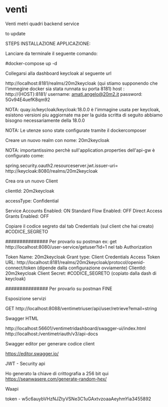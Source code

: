 # venti
Venti metri quadri backend service

to update

STEPS INSTALLAZIONE APPLICAZIONE:

Lanciare da terminale il seguente comando:

#docker-compose up -d

Collegarsi alla dashboard keycloak al seguente url

http://localhost:8181/realms/20m2keycloak
(qui stiamo supponendo che l'immegine docker sia stata runnata su porta 8181)
host : http://{HOST}:8181/
username: amati.angelo@20m2.it
password: 5Gv94E4uefK8qm92

NOTA: quay.io/keycloak/keycloak:18.0.0 è l'immagine usata per keycloak, esistono versioni piu aggiornate ma per la guida scritta
di seguito abbiamo bisogno necessariamente della 18.0.0

NOTA: Le utenze sono state configurate tramite il dockercomposer

Creare un nuovo realm con nome: 20m2keycloak

NOTA: importantissimo perchè sull'application.properties dell'api-gw è configurato come:

spring.security.oauth2.resourceserver.jwt.issuer-uri= http://keycloak:8080/realms/20m2keycloak

Crea ora un nuovo Client

clientId: 20m2keycloak

accessType: Confidential

Service Accounts Enabled: ON
Standard Flow Enabled: OFF
Direct Access Grants Enabled: OFF

Copiare il codice segreto dal tab Credentials (sul client che hai creato) #CODICE_SEGRETO

############### Per provarlo su postman
ex: get http://localhost:8080/user-service/getuser?id=1
nel tab Authorization

Token Name: 20m2keycloak
Grant type: Client Credentials
Access Token URL: http://localhost:8181/realms/20m2keycloak/protocol/openid-connect/token (dipende dalla configurazione ovviamente)
ClientId: 20m2keycloak
Client Secret: #CODICE_SEGRETO (copiato dalla dash di keycloak)


############### Per provarlo su postman FINE

Esposizione servizi

GET http://localhost:8088/ventimetriuser/api/user/retrieve?email=string

Swagger HTML

http://localhost:56601/ventimetridashboard/swagger-ui/index.html
http://localhost:<port>/ventimetriauth/v3/api-docs

Swagger editor per generare codice client

https://editor.swagger.io/


JWT - Security api

Ho generato la chiave di crittografia a 256 bit qui
https://seanwasere.com/generate-random-hex/

Waapi

token - w5c6auybVHzNJZtyVSNe3C1uGAxtvzoaaAeyhmYia3455892
